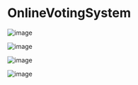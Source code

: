 # OnlineVotingSystem
![image](https://github.com/Asrorbek-Abrorov/OnlineVotingSystem/assets/138248626/d6135839-fd09-4676-a3b5-598fd3e79bdc)

![image](https://github.com/Asrorbek-Abrorov/OnlineVotingSystem/assets/138248626/94f09c0a-b9c0-4753-9d55-10eebaff31bb)

![image](https://github.com/Asrorbek-Abrorov/OnlineVotingSystem/assets/138248626/f41090dc-57a3-48ea-8576-8132a035654d)

![image](https://github.com/Asrorbek-Abrorov/OnlineVotingSystem/assets/138248626/58387e1a-2728-4077-9a72-d195c58805e1)
